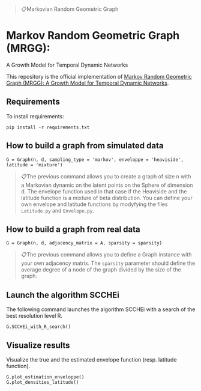 > 📋Markovian Random Geometric Graph

# Markov Random Geometric Graph (MRGG):

A Growth Model for Temporal Dynamic Networks

This repository is the official implementation of [Markov Random Geometric Graph (MRGG): A Growth Model for Temporal Dynamic Networks](). 

## Requirements

To install requirements:

```setup
pip install -r requirements.txt
```


## How to build a graph from simulated data

```train
G = Graph(n, d, sampling_type = 'markov', enveloppe = 'heaviside', latitude = 'mixture')
```

> 📋The previous command allows you to create a graph of size n with a Markovian dynamic on the latent points on the Sphere of dimension d. The envelope function used in that case if the Heaviside and the latitude function is a mixture of beta distribution. You can define your own envelope and latitude functions by modyfying the files `Latitude.py` and `Envelope.py`.



## How to build a graph from real data

```train
G = Graph(n, d, adjacency_matrix = A, sparsity = sparsity)
```

> 📋The previous command allows you to define a Graph instance with your own adjacency matrix. The `sparsity` parameter should define the average degree of a node of the graph divided by the size of the graph.



## Launch the algorithm SCCHEi

The following command launches the algorithm SCCHEi with a search of the best resolution level R. 

```train
G.SCCHEi_with_R_search()
```


## Visualize results

Visualize the true and the estimated envelope function (resp. latitude function). 

```train
G.plot_estimation_enveloppe()
G.plot_densities_latitude()
```

